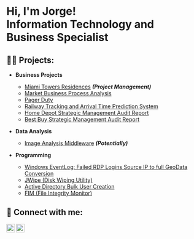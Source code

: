 <h1>Hi, I'm Jorge! <br/>Information Technology and Business Specialist</h1>

<h2>👨‍💻 Projects:</h2>

- <b>Business Projects</b>
  - [Miami Towers Residences](https://github.com/JMarxe/MiamiTowersResidences) <b><i>(Project Management)</b></i>
  - [Market Business Process Analysis](https://github.com/JMarxe/MarketBusinessProcessAnalysis)
  - [Pager Duty](https://github.com/JMarxe/PaperDuty)
  - [Railway Tracking and Arrival Time Prediction System](https://github.com/JMarxe/RailwayTracking)
  - [Home Depot Strategic Management Audit Report](https://github.com/JMarxe/HomeDepotStrategicManagement)
  - [Best Buy Strategic Management Audit Report](https://github.com/JMarxe/BestBuyStrategicManagement)

- <b>Data Analysis</b>
  - [Image Analysis Middleware](https://github.com/joshmadakor1/4chan-Image-Analysis-Middleware-C964) <b><i>(Potentially)</b></i>

- <b>Programming</b>
  - [Windows EventLog: Failed RDP Logins Source IP to full GeoData Conversion](https://github.com/joshmadakor1/Sentinel-Lab)
  - [JWipe (Disk Wiping Utility)](https://github.com/joshmadakor1/Jwipe.PowerShell)
  - [Active Directory Bulk User Creation](https://github.com/joshmadakor1/AD_PS)
  - [FIM (File Integrity Monitor)](https://github.com/joshmadakor1/PowerShell-Integrity-FIM)

<h2> 🤳 Connect with me:</h2>

[<img align="left" alt="JorgeLuque | LinkedIn" width="22px" src="https://cdn.jsdelivr.net/npm/simple-icons@v3/icons/linkedin.svg" />][linkedin]
[<img align="left" alt="JorgeLuque | ProtonMail" width="22px" src="https://cdn.jsdelivr.net/npm/simple-icons@3.13.0/icons/mail-dot-ru.svg" />][email]

[email]: mailto:JoLuq@proton.me
[linkedin]: https://linkedin.com/in/jluq/

<!--
**joshmadakor1/joshmadakor1** is a ✨ _special_ ✨ repository because its `README.md` (this file) appears on your GitHub profile.

Here are some ideas to get you started:

- 🔭 I’m currently working on ...
- 🌱 I’m currently learning ...
- 👯 I’m looking to collaborate on ...
- 🤔 I’m looking for help with ...
- 💬 Ask me about ...
- 📫 How to reach me: ...
- 😄 Pronouns: ...
- ⚡ Fun fact: ...
-->

